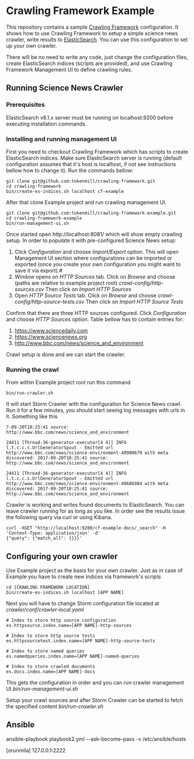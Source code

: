 # Crawling Framework Example

This repository contains a sample [Crawling Framework](https://github.com/tokenmill/crawling-framework) configuration. It shows how to use Crawling Framework to setup a simple science news crawler, write results to [ElasticSearch](https://www.elastic.co/products/elasticsearch). You can use this configuration to set up your own crawler.

There will be no need to write any code, just change the configuration files, create ElasticSearch indices (scripts are provided), and use Crawling Framework Management UI to define crawling rules.

## Running Science News Crawler

### Prerequisites

ElasticSearch v6.1.x server must be running on localhost:9200 before executing installation commands.

### Installing and running management UI

First you need to checkout Crawling Framework which has scripts to create ElasticSearch indices. Make sure ElasticSearch server is running (default configuration assumes that it's host is localhost, if not see instructions bellow how to change it). Run the commands bellow:

```
git clone git@github.com:tokenmill/crawling-framework.git
cd crawling-framework
bin/create-es-indices.sh localhost cf-example
```

After that clone Example project and run crawling management UI.

```
git clone git@github.com:tokenmill/crawling-framework-example.git
cd crawling-framework-example
bin/run-management-ui.sh
```

Once started open http://localhost:8081/ which will show empty crawling setup. In order to populate it with pre-configured Science News setup:

1. Click *Configuration* and choose *Import/Export* option. This will open Management UI section where configurations can be imported or exported (once you create your own configuration you might want to save it via export).#
1. Window opens on *HTTP Sources* tab. Click on *Browse* and choose (paths are relative to example project root) *crawl-config/http-sources.csv* Then click on *Import HTTP Sources*
1. Open *HTTP Source Tests* tab. Click on *Browse* and choose *crawl-config/http-source-tests.csv* Then click on *Import HTTP Source Tests*

Confirm that there are three HTTP sources configured. Click *Configuration* and choose *HTTP Sources* option. Table bellow has to contain entries for:

1. https://www.sciencedaily.com
1. https://www.sciencenews.org
1. http://www.bbc.com/news/science_and_environment

Crawl setup is done and we can start the crawler.

### Running the crawl

From within Example project root run this command
```
bin/run-crawler.sh
```

It will start Storm Crawler with the configuration for Science News crawl. Run it for a few minutes, you should start seeing log messages with urls in it. Something like this
```
7-09-20T10:25:41 source: http://www.bbc.com/news/science_and_environment

24411 [Thread-36-generator-executor[4 4]] INFO  l.t.c.c.s.UrlGeneratorSpout - Emitted url http://www.bbc.com/news/science-environment-40900679 with meta discovered: 2017-09-20T10:25:41 source: http://www.bbc.com/news/science_and_environment

24411 [Thread-36-generator-executor[4 4]] INFO  l.t.c.c.s.UrlGeneratorSpout - Emitted url http://www.bbc.com/news/science-environment-40686984 with meta discovered: 2017-09-20T10:25:41 source: http://www.bbc.com/news/science_and_environment

```

Crawler is working and writes found documents to ElasticSearch. You can leave crawler running for as long as you like. In order see the results issue the following query via curl or using Kibana.

```
curl -XGET "http://localhost:9200/cf-example-docs/_search" -H 'Content-Type: application/json' -d'
{"query": {"match_all": {}}}'
```


## Configuring your own crawler

Use Example project as the basis for your own crawler. Just as in case of Example you have to create new indices via framework's scripts


```
cd [CRAWLING FRAMEWORK LOCATION]
bin/create-es-indices.sh localhost [APP NAME]
```

Next you will have to change Storm configuration file located at *crawler/conf/crawler-local.yaml* 

```
# Index to store http source configuration
es.httpsource.index.name=[APP NAME]-http-sources

# Index to store http source tests
es.httpsourcetest.index.name=[APP NAME]-http-source-tests

# Index to store named queries
es.namedqueries.index.name=[APP NAME]-named-queries

# Index to store crawled documents
es.docs.index.name=[APP NAME]-docs
```

This gets the configuration in order and you can run crawler management UI *bin/run-management-ui.sh* 

Setup your crawl sources and after Storm Crawler can be started to fetch the specified content *bin/run-crawler.sh*


## Ansible

ansible-playbook playbook2.yml --ask-become-pass -v
/etc/ansible/hosts

[orunmila]
127.0.0.1:2222
